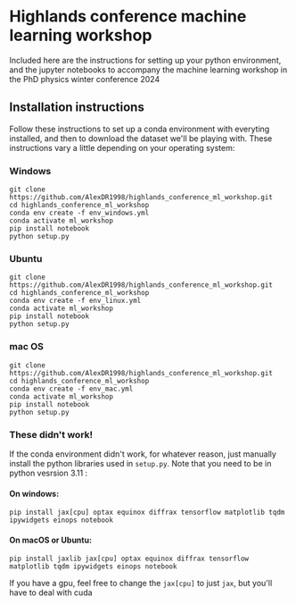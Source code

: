# Highlands conference machine learning workshop

Included here are the instructions for setting up your python environment, and the jupyter notebooks to accompany the machine learning workshop in the PhD physics winter conference 2024

## Installation instructions
Follow these instructions to set up a conda environment with everyting installed, and then to download the dataset we'll be playing with. These instructions vary a little depending on your operating system:

### Windows
```
git clone https://github.com/AlexDR1998/highlands_conference_ml_workshop.git
cd highlands_conference_ml_workshop
conda env create -f env_windows.yml
conda activate ml_workshop
pip install notebook
python setup.py
```


### Ubuntu
```
git clone https://github.com/AlexDR1998/highlands_conference_ml_workshop.git
cd highlands_conference_ml_workshop
conda env create -f env_linux.yml
conda activate ml_workshop
pip install notebook
python setup.py
```


### mac OS
```
git clone https://github.com/AlexDR1998/highlands_conference_ml_workshop.git
cd highlands_conference_ml_workshop
conda env create -f env_mac.yml
conda activate ml_workshop
pip install notebook
python setup.py
```

### These didn't work!
If the conda environment didn't work, for whatever reason, just manually install the python libraries used in `setup.py`. Note that you need to be in python vesrsion 3.11 :
#### On windows:
```
pip install jax[cpu] optax equinox diffrax tensorflow matplotlib tqdm ipywidgets einops notebook
```

#### On macOS or Ubuntu:

```
pip install jaxlib jax[cpu] optax equinox diffrax tensorflow matplotlib tqdm ipywidgets einops notebook
```

If you have a gpu, feel free to change the `jax[cpu]` to just `jax`, but you'll have to deal with cuda
